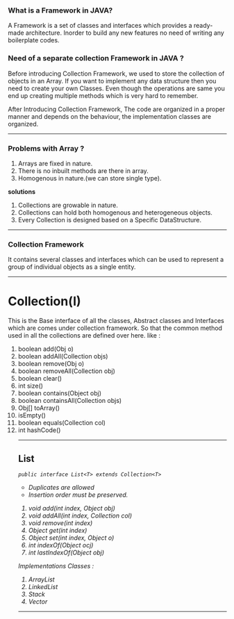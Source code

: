 ### What is a Framework in JAVA?
  A Framework is a set of classes and interfaces which provides a ready-made architecture.
  Inorder to build any new features no need of writing any boilerplate codes. 

### Need of a separate collection Framework in JAVA ?
 Before introducing Collection Framework, we used to store the collection of objects in an
 Array. If you want to implement any data structure then you need to create your own Classes.
 Even though the operations are same you end up creating multiple methods which is very hard to
 remember. 

 After Introducing Collection Framework, The code are organized in a proper manner and depends on the 
 behaviour, the implementation classes are organized.

 ---
### Problems with Array ?
1. Arrays are fixed in nature.
2. There is no inbuilt methods are there in array.
3. Homogenous in nature.(we can store single type).

**solutions**
1. Collections are growable in nature.
2. Collections can hold both homogenous and heterogeneous objects.
3. Every Collection is designed based on a Specific DataStructure.
---
### Collection Framework
It contains several classes and interfaces which can be used to represent a 
group of individual objects as a single entity.

---
# Collection(I)
This is the Base interface of all the classes, Abstract classes and Interfaces
which are comes under collection framework. So that the common method used in all
the collections are defined over here. like :
1. boolean add(Obj o)
2. boolean addAll(Collection<Object> objs)
3. boolean remove(Obj o)
4. boolean removeAll(Collection<Obj> obj)
5. boolean clear() 
6. int size()
7. boolean contains(Object obj)
8. boolean containsAll(Collection<Obj> objs)
9. Obj[] toArray()
10. isEmpty()
11. boolean equals(Collection<T> col)
12. int hashCode()

---
## List<I>  
`public interface List<T> extends Collection<T>` 

- Duplicates are allowed
- Insertion order must be preserved.

1. void add(int index, Object obj)
2. void addAll(int index, Collection<T> col)
3. void remove(int index)
4. Object get(int index)
5. Object set(int index, Object o)
6. int indexOf(Object ocj)
7. int lastIndexOf(Object obj)

Implementations Classes :
1. ArrayList<T>
2. LinkedList<T>
3. Stack
4. Vector

---











